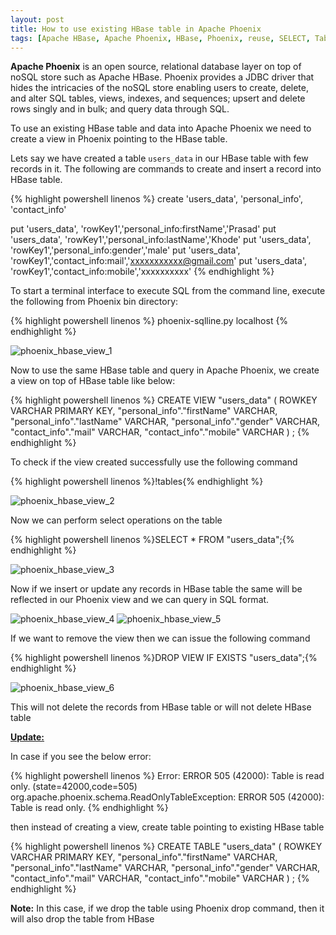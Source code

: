 ```yaml
---
layout: post
title: How to use existing HBase table in Apache Phoenix
tags: [Apache HBase, Apache Phoenix, HBase, Phoenix, reuse, SELECT, Table, View]
---
```

__Apache Phoenix__ is an open source, relational database layer on top of noSQL store such as Apache HBase. Phoenix provides a JDBC driver that hides the intricacies of the noSQL store enabling users to create, delete, and alter SQL tables, views, indexes, and sequences; upsert and delete rows singly and in bulk; and query data through SQL.

To use an existing HBase table and data into Apache Phoenix we need to create a view in Phoenix pointing to the HBase table.

Lets say we have created a table `users_data` in our HBase table with few records in it. The following are commands to create and insert a record into HBase table.

{% highlight powershell linenos %}
create 'users_data', 'personal_info', 'contact_info'

put 'users_data', 'rowKey1','personal_info:firstName','Prasad'
put 'users_data', 'rowKey1','personal_info:lastName','Khode'
put 'users_data', 'rowKey1','personal_info:gender','male'
put 'users_data', 'rowKey1','contact_info:mail','xxxxxxxxxxx@gmail.com'
put 'users_data', 'rowKey1','contact_info:mobile','xxxxxxxxxx'
{% endhighlight %}

To start a terminal interface to execute SQL from the command line, execute the following from Phoenix bin directory:

{% highlight powershell linenos %}
phoenix-sqlline.py localhost
{% endhighlight %}

<img src="https://khodeprasad.files.wordpress.com/2016/07/phoenix_hbase_view_1.png" alt="phoenix_hbase_view_1" />

Now to use the same HBase table and query in Apache Phoenix, we create a view on top of HBase table like below:

{% highlight powershell linenos %}
CREATE VIEW "users_data" ( ROWKEY VARCHAR PRIMARY KEY, "personal_info"."firstName" VARCHAR, "personal_info"."lastName" VARCHAR, "personal_info"."gender" VARCHAR, "contact_info"."mail" VARCHAR, "contact_info"."mobile" VARCHAR ) ;
{% endhighlight %}

To check if the view created successfully use the following command 

{% highlight powershell linenos %}!tables{% endhighlight %}

<img src="https://khodeprasad.files.wordpress.com/2016/07/phoenix_hbase_view_2.png" alt="phoenix_hbase_view_2" />

Now we can perform select operations on the table

{% highlight powershell linenos %}SELECT * FROM "users_data";{% endhighlight %}

<img src="https://khodeprasad.files.wordpress.com/2016/07/phoenix_hbase_view_3.png" alt="phoenix_hbase_view_3" />

Now if we insert or update any records in HBase table the same will be reflected in our Phoenix view and we can query in SQL format.

<img src="https://khodeprasad.files.wordpress.com/2016/07/phoenix_hbase_view_4.png" alt="phoenix_hbase_view_4" />

<img src="https://khodeprasad.files.wordpress.com/2016/07/phoenix_hbase_view_5.png" alt="phoenix_hbase_view_5" />

If we want to remove the view then we can issue the following command

{% highlight powershell linenos %}DROP VIEW IF EXISTS "users_data";{% endhighlight %}

<img src="https://khodeprasad.files.wordpress.com/2016/07/phoenix_hbase_view_6.png" alt="phoenix_hbase_view_6" />

This will not delete the records from HBase table or will not delete HBase table

<span style="text-decoration:underline;"><strong>Update:</strong></span>

In case if you see the below error:

{% highlight powershell linenos %}
Error: ERROR 505 (42000): Table is read only. (state=42000,code=505)
org.apache.phoenix.schema.ReadOnlyTableException: ERROR 505 (42000): Table is read only.
{% endhighlight %}

then instead of creating a view, create table pointing to existing HBase table

{% highlight powershell linenos %}
CREATE TABLE "users_data" ( ROWKEY VARCHAR PRIMARY KEY, "personal_info"."firstName" VARCHAR, "personal_info"."lastName" VARCHAR, "personal_info"."gender" VARCHAR, "contact_info"."mail" VARCHAR, "contact_info"."mobile" VARCHAR ) ;
{% endhighlight %}

<strong>Note:</strong> In this case, if we drop the table using Phoenix drop command, then it will also drop the table from HBase
